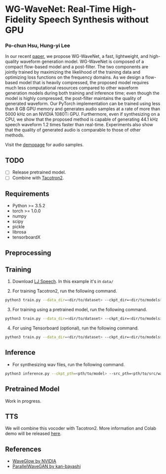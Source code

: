 # WG-WaveNet: Real-Time High-Fidelity Speech Synthesis without GPU

### Po-chun Hsu, Hung-yi Lee

In our recent [paper](https://arxiv.org/abs/2005.07412), we propose WG-WaveNet, a fast, lightweight, and high-quality waveform generation model. WG-WaveNet is composed of a compact flow-based model and a post-filter. The two components are jointly trained by maximizing the likelihood of the training data and optimizing loss functions on the frequency domains. As we design a flow-based model that is heavily compressed, the proposed model requires much less computational resources compared to other waveform generation models during both training and inference time; even though the model is highly compressed, the post-filter maintains the quality of generated waveform. Our PyTorch implementation can be trained using less than 8 GB GPU memory and generates audio samples at a rate of more than 5000 kHz on an NVIDIA 1080Ti GPU. Furthermore, even if synthesizing on a CPU, we show that the proposed method is capable of generating 44.1 kHz speech waveform 1.2 times faster than real-time. Experiments also show that the quality of generated audio is comparable to those of other methods.

Visit the [demopage](https://bogihsu.github.io/WG-WaveNet/) for audio samples.

## TODO
- [ ] Release pretrained model.
- [ ] Combine with [Tacotron2](https://github.com/BogiHsu/Tacotron2-PyTorch).

## Requirements
- Python >= 3.5.2
- torch >= 1.0.0
- numpy
- scipy
- pickle
- librosa
- tensorboardX

## Preprocessing


## Training
1. Download [LJ Speech](https://keithito.com/LJ-Speech-Dataset/). In this example it's in `data/`

2. For training Tacotron2, run the following command.

```bash
python3 train.py --data_dir=<dir/to/dataset> --ckpt_dir=<dir/to/models>
```

3. For training using a pretrained model, run the following command.

```bash
python3 train.py --data_dir=<dir/to/dataset> --ckpt_dir=<dir/to/models> --ckpt_pth=<pth/to/pretrained/model>
```

4. For using Tensorboard (optional), run the following command.

```bash
python3 train.py --data_dir=<dir/to/dataset> --ckpt_dir=<dir/to/models> --log_dir=<dir/to/logs>
```

## Inference
- For synthesizing wav files, run the following command.

```bash
python3 inference.py --ckpt_pth=<pth/to/model> --src_pth=<pth/to/src/wavs> --res_pth=<pth/to/save/wavs>
```

## Pretrained Model
Work in progress.

## TTS
We will combine this vocoder with Tacotron2. More information and Colab demo will be released [here](https://github.com/BogiHsu/Tacotron2-PyTorch). 

## References
- [WaveGlow by NVIDIA](https://github.com/NVIDIA/waveglow)
- [ParallelWaveGAN by kan-bayashi](https://github.com/kan-bayashi/ParallelWaveGAN)
